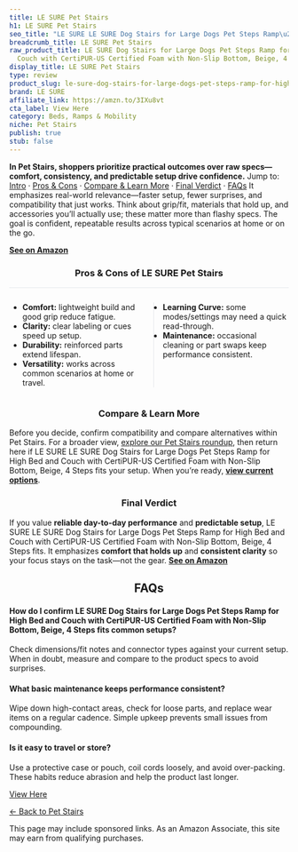 ```yaml
---
title: LE SURE Pet Stairs
h1: LE SURE Pet Stairs
seo_title: "LE SURE LE SURE Dog Stairs for Large Dogs Pet Steps Ramp\u2026"
breadcrumb_title: LE SURE Pet Stairs
raw_product_title: LE SURE Dog Stairs for Large Dogs Pet Steps Ramp for High Bed and
  Couch with CertiPUR-US Certified Foam with Non-Slip Bottom, Beige, 4 Steps
display_title: LE SURE Pet Stairs
type: review
product_slug: le-sure-dog-stairs-for-large-dogs-pet-steps-ramp-for-high-bed-and-couch-dca35012
brand: LE SURE
affiliate_link: https://amzn.to/3IXu8vt
cta_label: View Here
category: Beds, Ramps & Mobility
niche: Pet Stairs
publish: true
stub: false
---
```


<div id="intro" class="full-width"><p><strong>In Pet Stairs, shoppers prioritize practical outcomes over raw specs&mdash;comfort, consistency, and predictable setup drive confidence.</strong> Jump to: <a href="#intro">Intro</a> · <a href="#pros-cons">Pros &amp; Cons</a> · <a href="#compare-more">Compare &amp; Learn More</a> · <a href="#verdict">Final Verdict</a> · <a href="#faqs">FAQs</a> It emphasizes real-world relevance&mdash;faster setup, fewer surprises, and compatibility that just works. Think about grip/fit, materials that hold up, and accessories you’ll actually use; these matter more than flashy specs. The goal is confident, repeatable results across typical scenarios at home or on the go.</p><p><a href="https://amzn.to/3IXu8vt" rel="nofollow sponsored noopener" target="_blank"><strong>See on Amazon</strong></a></p></div>
<h3 id="pros-cons" style="text-align:center;">Pros &amp; Cons of LE SURE Pet Stairs</h3>
<div class="pc-grid" style="display:grid;grid-template-columns:1fr 1fr;gap:16px;border-top:1px solid #e5e7eb;padding-top:12px;">
  <ul>
    <li><strong>Comfort:</strong> lightweight build and good grip reduce fatigue.</li>
    <li><strong>Clarity:</strong> clear labeling or cues speed up setup.</li>
    <li><strong>Durability:</strong> reinforced parts extend lifespan.</li>
    <li><strong>Versatility:</strong> works across common scenarios at home or travel.</li>
  </ul>
  <ul style="border-left:1px solid #e5e7eb;padding-left:16px;">
    <li><strong>Learning Curve:</strong> some modes/settings may need a quick read-through.</li>
    <li><strong>Maintenance:</strong> occasional cleaning or part swaps keep performance consistent.</li>
  </ul>
</div>


<h3 id="compare-more" style="text-align:center;">Compare &amp; Learn More</h3>
<p>Before you decide, confirm compatibility and compare alternatives within Pet Stairs. For a broader view, <a href="#">explore our Pet Stairs roundup</a>, then return here if LE SURE LE SURE Dog Stairs for Large Dogs Pet Steps Ramp for High Bed and Couch with CertiPUR-US Certified Foam with Non-Slip Bottom, Beige, 4 Steps fits your setup. When you’re ready, <a href="https://amzn.to/3IXu8vt" rel="nofollow sponsored noopener" target="_blank"><strong>view current options</strong></a>.</p>

<h3 id="verdict" style="text-align:center;">Final Verdict</h3>
<p>If you value <strong>reliable day-to-day performance</strong> and <strong>predictable setup</strong>, LE SURE LE SURE Dog Stairs for Large Dogs Pet Steps Ramp for High Bed and Couch with CertiPUR-US Certified Foam with Non-Slip Bottom, Beige, 4 Steps fits. It emphasizes <strong>comfort that holds up</strong> and <strong>consistent clarity</strong> so your focus stays on the task&mdash;not the gear. <a href="https://amzn.to/3IXu8vt" rel="nofollow sponsored noopener" target="_blank"><strong>See on Amazon</strong></a></p>

<h2 id="faqs" style="text-align:center;">FAQs</h2>
<h4><strong>How do I confirm LE SURE Dog Stairs for Large Dogs Pet Steps Ramp for High Bed and Couch with CertiPUR-US Certified Foam with Non-Slip Bottom, Beige, 4 Steps fits common setups?</strong></h4>
<p>Check dimensions/fit notes and connector types against your current setup. When in doubt, measure and compare to the product specs to avoid surprises.</p>
<h4><strong>What basic maintenance keeps performance consistent?</strong></h4>
<p>Wipe down high-contact areas, check for loose parts, and replace wear items on a regular cadence. Simple upkeep prevents small issues from compounding.</p>
<h4><strong>Is it easy to travel or store?</strong></h4>
<p>Use a protective case or pouch, coil cords loosely, and avoid over-packing. These habits reduce abrasion and help the product last longer.</p>

<p><a class="btn" href="https://amzn.to/3IXu8vt" target="_blank" rel="nofollow sponsored noopener">View Here</a></p>
<p><a href="/roundups/beds-ramps-mobility/pet-stairs/">← Back to Pet Stairs</a></p>
<aside class="disclosure">This page may include sponsored links. As an Amazon Associate, this site may earn from qualifying purchases.</aside>
